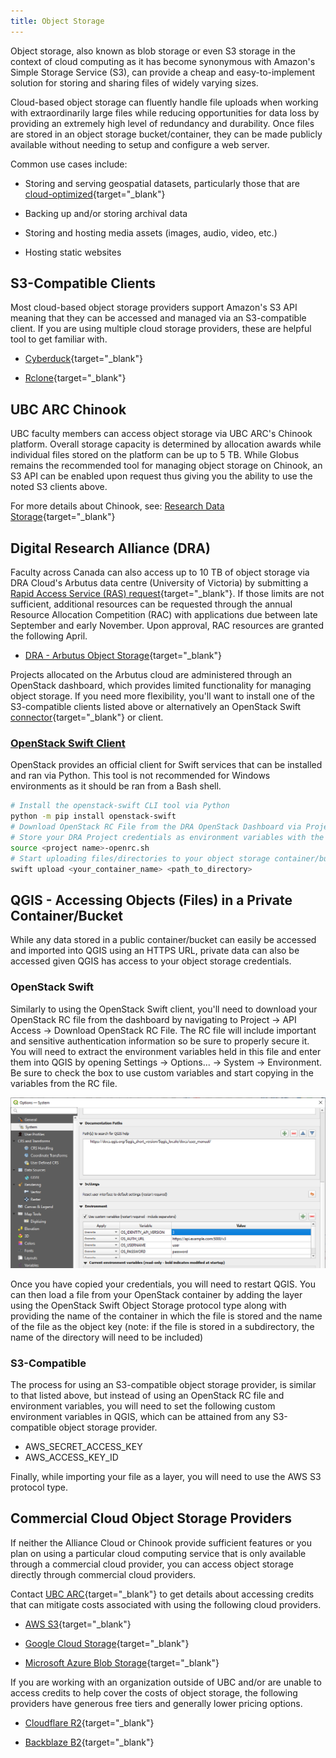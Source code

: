 ```yaml
---
title: Object Storage
---
```


Object storage, also known as blob storage or even S3 storage in the context of
cloud computing as it has become synonymous with Amazon's Simple Storage Service
(S3), can provide a cheap and easy-to-implement solution for storing and sharing
files of widely varying sizes.

Cloud-based object storage can fluently handle file uploads when working with
extraordinarily large files while reducing opportunities for data loss by
providing an extremely high level of redundancy and durability. Once files are
stored in an object storage bucket/container, they can be made publicly
available without needing to setup and configure a web server.

Common use cases include:

- Storing and serving geospatial datasets, particularly those that are
  [cloud-optimized](https://guide.cloudnativegeo.org/){target="\_blank"}

- Backing up and/or storing archival data

- Storing and hosting media assets (images, audio, video, etc.)

- Hosting static websites

## S3-Compatible Clients

Most cloud-based object storage providers support Amazon's S3 API meaning that
they can be accessed and managed via an S3-compatible client. If you are using
multiple cloud storage providers, these are helpful tool to get familiar with.

- [Cyberduck](https://cyberduck.io/){target="\_blank"}

- [Rclone](https://rclone.org/){target="\_blank"}

## UBC ARC Chinook

UBC faculty members can access object storage via UBC ARC's Chinook platform.
Overall storage capacity is determined by allocation awards while individual
files stored on the platform can be up to 5 TB. While Globus remains the
recommended tool for managing object storage on Chinook, an S3 API can be
enabled upon request thus giving you the ability to use the noted S3 clients
above.

For more details about Chinook, see:
[Research Data Storage](https://ubc-geography.github.io/computing-resources/research-data-management/research-data-storage.html#ubc-chinook){target="\_blank"}

## Digital Research Alliance (DRA)

Faculty across Canada can also access up to 10 TB of object storage via DRA
Cloud's Arbutus data centre (University of Victoria) by submitting a
[Rapid Access Service (RAS) request](https://docs.google.com/forms/d/e/1FAIpQLSeU_BoRk5cEz3AvVLf3e9yZJq-OvcFCQ-mg7p4AWXmUkd5rTw/viewform){target="\_blank"}.
If those limits are not sufficient, additional resources can be requested
through the annual Resource Allocation Competition (RAC) with applications due
between late September and early November. Upon approval, RAC resources are
granted the following April.

- [DRA - Arbutus Object Storage](https://docs.alliancecan.ca/wiki/Arbutus_object_storage){target="\_blank"}

Projects allocated on the Arbutus cloud are administered through an OpenStack
dashboard, which provides limited functionality for managing object storage. If
you need more flexibility, you'll want to install one of the S3-compatible
clients listed above or alternatively an OpenStack Swift
[connector](https://cyberduck.io/openstack/){target="\_blank"} or client.

### [OpenStack Swift Client](https://docs.openstack.org/python-swiftclient/latest/cli/index.html)

OpenStack provides an official client for Swift services that can be installed
and ran via Python. This tool is not recommended for Windows environments as it
should be ran from a Bash shell.

```bash
# Install the openstack-swift CLI tool via Python
python -m pip install openstack-swift
# Download OpenStack RC File from the DRA OpenStack Dashboard via Project -> API Access -> Download OpenStack RC File
# Store your DRA Project credentials as environment variables with the downloaded shell script
source <project name>-openrc.sh
# Start uploading files/directories to your object storage container/bucket
swift upload <your_container_name> <path_to_directory>
```

## QGIS - Accessing Objects (Files) in a Private Container/Bucket

While any data stored in a public container/bucket can easily be accessed and
imported into QGIS using an HTTPS URL, private data can also be accessed given
QGIS has access to your object storage credentials.

### OpenStack Swift

Similarly to using the OpenStack Swift client, you'll need to download your
OpenStack RC file from the dashboard by navigating to Project -> API Access ->
Download OpenStack RC File. The RC file will include important and sensitive
authentication information so be sure to properly secure it. You will need to
extract the environment variables held in this file and enter them into QGIS by
opening Settings -> Options... -> System -> Environment. Be sure to check the
box to use custom variables and start copying in the variables from the RC file.

![QGIS Settings with custom environment variables](/assets/images/qgis_s3.PNG)

Once you have copied your credentials, you will need to restart QGIS. You can
then load a file from your OpenStack container by adding the layer using the
OpenStack Swift Object Storage protocol type along with providing the name of
the container in which the file is stored and the name of the file as the object
key (note: if the file is stored in a subdirectory, the name of the directory
will need to be included)

### S3-Compatible

The process for using an S3-compatible object storage provider, is similar to
that listed above, but instead of using an OpenStack RC file and environment
variables, you will need to set the following custom environment variables in
QGIS, which can be attained from any S3-compatible object storage provider.

- AWS_SECRET_ACCESS_KEY
- AWS_ACCESS_KEY_ID

Finally, while importing your file as a layer, you will need to use the AWS S3
protocol type.

## Commercial Cloud Object Storage Providers

If neither the Alliance Cloud or Chinook provide sufficient features or you plan
on using a particular cloud computing service that is only available through a
commercial cloud provider, you can access object storage directly through
commercial cloud providers.

Contact
[UBC ARC](https://arc.ubc.ca/compute-storage/cloud-computing){target="\_blank"}
to get details about accessing credits that can mitigate costs associated with
using the following cloud providers.

- [AWS S3](https://docs.aws.amazon.com/s3/){target="\_blank"}

- [Google Cloud Storage](https://cloud.google.com/storage/docs/){target="\_blank"}

- [Microsoft Azure Blob Storage](https://learn.microsoft.com/en-us/azure/storage/blobs/){target="\_blank"}

If you are working with an organization outside of UBC and/or are unable to
access credits to help cover the costs of object storage, the following
providers have generous free tiers and generally lower pricing options.

- [Cloudflare R2](https://developers.cloudflare.com/r2/){target="\_blank"}

- [Backblaze B2](https://www.backblaze.com/docs/cloud-storage){target="\_blank"}
